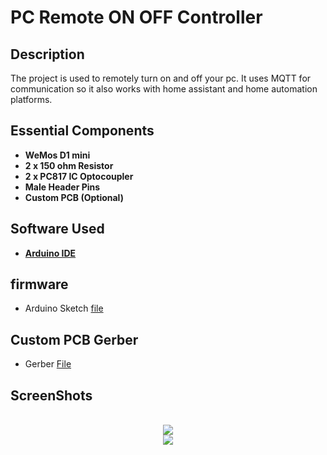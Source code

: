 

<h1>PC Remote ON OFF Controller</h1> 


<h2>Description</h2>
The project is used to remotely turn on and off your pc. It uses MQTT for communication so it also works with home assistant and home automation platforms.
<h2>Essential Components</h2>

- <b>WeMos D1 mini</b> 
- <b>2 x 150 ohm Resistor</b>
- <b>2 x PC817 IC Optocoupler </b>
- <b>Male Header Pins</b>
- <b>Custom PCB (Optional)</b>






<h2>Software  Used </h2>

- <b>[Arduino IDE](https://www.arduino.cc/en/software)</b>



 <h2>firmware </h2>

   - Arduino Sketch [file](https://github.com/delta010/Zigbee-8-Button-Remote/blob/main/8_button_FreePad.hex)

 

<h2>Custom PCB Gerber</h2>
  
   -  Gerber [File](https://github.com/delta010/Zigbee-8-Button-Remote/blob/main/zigbeeremote.zip)
 
<h2>ScreenShots</h2> 

<p align="center">
 <br/>
<img src="https://github.com/delta010/Zigbee-8-Button-Remote/assets/29528880/332f5af3-65e1-4bd1-a0b9-518436f0dfa5" />
<br />


<img src="https://github.com/delta010/Zigbee-8-Button-Remote/assets/29528880/f2bc9e9e-bf71-4d7c-af63-444830fe5a1c"/>
<br />
<br />


</p>

<!--
 ```diff
- text in red
+ text in green
! text in orange
# text in gray
@@ text in purple (and bold)@@
```
--!>



